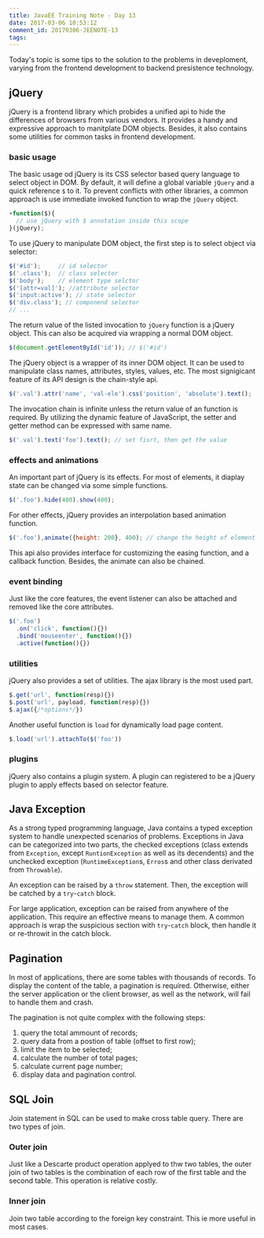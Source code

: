 ```yaml
---
title: JavaEE Training Note - Day 13
date: 2017-03-06 10:53:12
comment_id: 20170306-JEENOTE-13
tags:
---
```


Today's topic is some tips to the solution to the problems in 
deveploment, varying from the frontend development to backend 
presistence technology. 

<!-- more -->

jQuery
------

jQuery is a frontend library which probides a unified api to 
hide the differences of browsers from various vendors. It 
provides a handy and expressive approach to manitplate DOM objects.
Besides, it also contains some utilities for common tasks in 
frontend development.

### basic usage

The basic usage od jQuery is its CSS selector based query language 
to select object in DOM. By default, it will define a global variable
`jQuery` and a quick reference `$` to it. To prevent conflicts with other 
libraries, a common approach is use immediate invoked function to wrap 
the `jQuery` object.

```javascript
+function($){
  // use jQuery with $ annotation inside this scope
}(jQuery);
```

To use jQuery to manipulate DOM object, the first step is to select 
object via selector:
```javascript
$('#id');     // id selector
$('.class');  // class selector
$('body');    // element type selctor
$('[attr=val]'); //attribute selector
$('input:active'); // state selector
$('div.class'); // componend selector
// ...
```

The return value of the listed invocation to `jQuery` function is a jQuery
object. This can also be acquired via wrapping a normal DOM object.
```javascript
$(document.getElementById('id')); // $('#id')
```

The jQuery object is a wrapper of its inner DOM object. It can be used to 
manipulate class names, attributes, styles, values, etc. The most signigicant 
feature of its API design is the chain-style api. 
```javascript
$('.val').attr('name', 'val-ele').css('position', 'absolute').text();
```

The invocation chain is infinite unless the return value of an function is required.
By utilizing the dynamic feature of JavaScript, the setter and getter method can be expressed
with same name. 
```javascript
$('.val').text('foo').text(); // set fisrt, then get the value
```

### effects and animations
An important part of jQuery is its effects. For most of elements, it diaplay state can be changed via
some simple functions.
```javascript
$('.foo').hide(400).show(400);
```

For other effects, jQuery provides an interpolation based animation function.
```javascript
$('.foo'),animate({height: 200}, 400); // change the height of element to 200px in 400ms 
```
This api also provides interface for customizing the easing function, and a callback function.
Besides, the animate can also be chained.

### event binding
Just like the core features, the event listener can also be attached and removed like the core attributes.
```javascript
$('.foo')
  .on('click', function(){})
  .bind('mouseenter', function(){})
  .active(function(){})
```

### utilities
jQuery also provides a set of utilities. The ajax library is the most used part.
```javascript
$.get('url', function(resp){})
$.post('url', payload, function(resp){})
$.ajax({/*options*/})
```

Another useful function is `load` for dynamically load page content.
```javascript
$.load('url').attachTo($('foo'))
```

### plugins 
jQuery also contains a plugin system. A plugin can registered to be a jQuery plugin to 
apply effects based on selector feature.


Java Exception
--------------

As a strong typed programming language, Java contains a typed exception system
to handle unexpected scenarios of problems. Exceptions in Java can be categorized into 
two parts, the checked exceptions (class extends from `Exception`, 
except `RuntionException` as well as its decendents) and the unchecked exception 
(`RuntimeException`s, `Erros`s and other class derivated from `Throwable`).

An exception can be raised by a `throw` statement. Then, the exception will be catched by a 
`try`-`catch` block. 

For large application, exception can be raised from anywhere of the application. This require 
an effective means to manage them. A common approach is wrap the suspicious section 
with `try`-`catch` block, then handle it or re-throwit in the catch block.

Pagination
----------

In most of applications, there are some tables with thousands of records. To display the content of 
the table, a pagination is required. Otherwise, either the server application or the client browser,
as well as the network, will fail to handle them and crash.

The pagination is not quite complex with the following steps:

1. query the total ammount of records;
2. query data from a postion of table (offset to first row);
3. limit the item to be selected;
4. calculate the number of total pages;
5. calculate current page number;
6. display data and pagination control.

SQL Join 
--------

Join statement in SQL can be used to make cross table query. There are two types of join.

### Outer join

Just like a Descarte product operation applyed to thw two tables, the outer 
join of two tables is the combination of each row of the first table and the second table.
This operation is relative costly. 

### Inner join

Join two table according to the foreign key constraint. This ie more useful in most cases.

